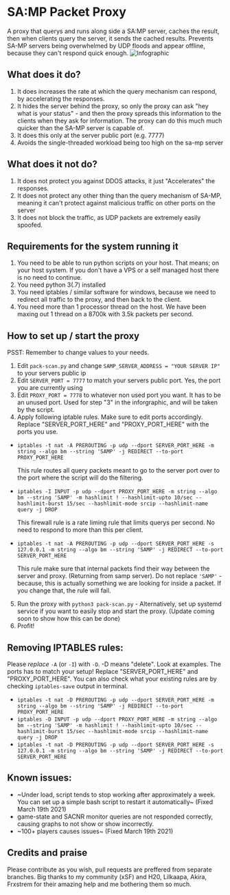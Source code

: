 # SA:MP Packet Proxy
A proxy that querys and runs along side a SA:MP server, caches the result, then when clients query the server, it sends the cached results. Prevents SA-MP servers being overwhelmed by UDP floods and appear offline, because they can't respond quick enough.
![Infographic](https://pics.ducky.rocks/images/2020/04/20/Untitled-Diagram-2.png)

## What does it do?
1. It does increases the rate at which the query mechanism can respond, by accelerating the responses.
2. It hides the server behind the proxy, so only the proxy can ask "hey what is your status" - and then the proxy spreads this information to the clients when they ask for information. The proxy can do this much much quicker than the SA-MP server is capable of.
3. It does this only at the server public port (e.g. 7777)
4. Avoids the single-threaded workload being too high on the sa-mp server

## What does it not do?
1. It does not protect you against DDOS attacks, it just "Accelerates" the responses.
2. It does not protect any other thing than the query mechanism of SA-MP, meaning it can't protect against malicious traffic on other ports on the server
3. It does not block the traffic, as UDP packets are extremely easily spoofed.

## Requirements for the system running it
1. You need to be able to run python scripts on your host. That means; on your host system. If you don't have a VPS or a self managed host there is no need to continue. 
2. You need python 3(.7) installed
3. You need iptables / similar software for windows, because we need to redirect all traffic to the proxy, and then back to the client.
4. You need more than 1 processor thread on the host. We have been maxing out 1 thread on a 8700k with 3.5k packets per second.

## How to set up / start the proxy
PSST: Remember to change values to your needs.
1. Edit `pack-scan.py` and change `SAMP_SERVER_ADDRESS = "YOUR SERVER IP"` to your servers public ip
2. Edit `SERVER_PORT = 7777` to match your servers public port. Yes, the port you are currently using
3. Edit `PROXY_PORT = 7778` to whatever non used port you want. It has to be an unused port. Used for step "3" in the inforgraphic, and will be taken by the script.
4. Apply following iptable rules. Make sure to edit ports accordingly. Replace "SERVER_PORT_HERE" and "PROXY_PORT_HERE" with the ports you use.

  - `iptables -t nat -A PREROUTING -p udp --dport SERVER_PORT_HERE -m string --algo bm --string 'SAMP' -j REDIRECT --to-port PROXY_PORT_HERE`
   
    This rule routes all query packets meant to go to the server port over to the port where the script will do the filtering.
    
  - `iptables -I INPUT -p udp --dport PROXY_PORT_HERE -m string --algo bm --string 'SAMP' -m hashlimit ! --hashlimit-upto 10/sec --hashlimit-burst 15/sec --hashlimit-mode srcip --hashlimit-name query -j DROP` 
    
    This firewall rule is a rate liming rule that limits querys per second. No need to respond to more than this per client.
    
  - `iptables -t nat -A PREROUTING -p udp --dport SERVER_PORT_HERE -s 127.0.0.1 -m string --algo bm --string 'SAMP' -j REDIRECT --to-port SERVER_PORT_HERE` 
    
    This rule make sure that internal packets find their way between the server and proxy. (Returning from samp server). Do not replace `'SAMP'` - because, this is actually something we are looking for inside a packet. If you change that, the rule will fail.
5. Run the proxy with `python3 pack-scan.py` - Alternatively, set up systemd service if you want to easily stop and start the proxy. (Update coming soon to show how this can be done) 
6. Profit!
 
## Removing IPTABLES rules:
Please _replace_ `-A` (or `-I`) with `-D`. -D means "delete". Look at examples. The ports has to match your setup! Replace "SERVER_PORT_HERE" and "PROXY_PORT_HERE". You can also check what your existing rules are by checking `iptables-save` output in terminal.
- `iptables -t nat -D PREROUTING -p udp --dport SERVER_PORT_HERE -m string --algo bm --string 'SAMP' -j REDIRECT --to-port PROXY_PORT_HERE`
- `iptables -D INPUT -p udp --dport PROXY_PORT_HERE -m string --algo bm --string 'SAMP' -m hashlimit ! --hashlimit-upto 10/sec --hashlimit-burst 15/sec --hashlimit-mode srcip --hashlimit-name query -j DROP`
- `iptables -t nat -D PREROUTING -p udp --dport SERVER_PORT_HERE -s 127.0.0.1 -m string --algo bm --string 'SAMP' -j REDIRECT --to-port SERVER_PORT_HERE` 

## Known issues:
- ~Under load, script tends to stop working after approximately a week. You can set up a simple bash script to restart it automatically~ (Fixed March 19th 2021)
- game-state and SACNR monitor queries are not responded correctly, causing graphs to not show or show incorrectly.
- ~100+ players causes issues~ (Fixed March 19th 2021)

## Credits and praise
Please contribute as you wish, pull requests are preffered from separate branches.
Big thanks to my community (xSF) and H20, Lilkaapa, Akira, Frxstrem for their amazing help and me bothering them so much.


